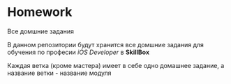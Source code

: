 # Homework
Все домшние задания

В данном репозитории будут хранится все домшние задания для обучения по професии *iOS Developer* в **SkillBox**

Каждая ветка (кроме мастера) имеет в себе одно домашнее задание, а название ветки - название модуля
